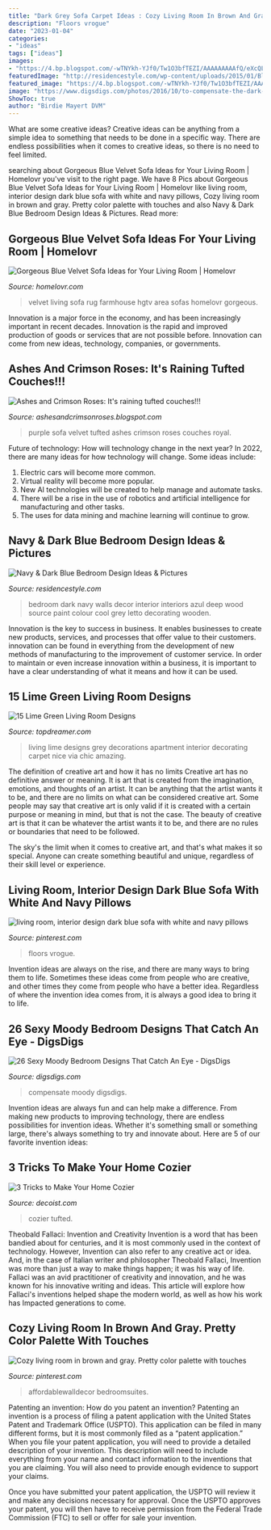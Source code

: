 ```yaml
---
title: "Dark Grey Sofa Carpet Ideas : Cozy Living Room In Brown And Gray. Pretty Color Palette With Touches"
description: "Floors vrogue"
date: "2023-01-04"
categories:
- "ideas"
tags: ["ideas"]
images:
- "https://4.bp.blogspot.com/-wTNYkh-YJf0/Tw1O3bfTEZI/AAAAAAAAAfQ/eXcQLv7LELA/s1600/sofa-purple-velvet-chesterfield-tufted-back-home-decor-ideas.jpg"
featuredImage: "http://residencestyle.com/wp-content/uploads/2015/01/Blue-Bedroom-Design-Ideas.jpg"
featured_image: "https://4.bp.blogspot.com/-wTNYkh-YJf0/Tw1O3bfTEZI/AAAAAAAAAfQ/eXcQLv7LELA/s1600/sofa-purple-velvet-chesterfield-tufted-back-home-decor-ideas.jpg"
image: "https://www.digsdigs.com/photos/2016/10/to-compensate-the-dark-bedroom-decor-white-artworks-were-used.jpg"
ShowToc: true
author: "Birdie Mayert DVM"
---
```



What are some creative ideas?
Creative ideas can be anything from a simple idea to something that needs to be done in a specific way. There are endless possibilities when it comes to creative ideas, so there is no need to feel limited.

	

		
searching about Gorgeous Blue Velvet Sofa Ideas for Your Living Room | Homelovr you've visit to the right page. We have 8 Pics about Gorgeous Blue Velvet Sofa Ideas for Your Living Room | Homelovr like living room, interior design dark blue sofa with white and navy pillows, Cozy living room in brown and gray. Pretty color palette with touches and also Navy &amp; Dark Blue Bedroom Design Ideas &amp; Pictures. Read more:
		
    
## Gorgeous Blue Velvet Sofa Ideas For Your Living Room | Homelovr

<img loading=lazy src="https://www.homelovr.com/wp-content/uploads/2018/04/Farmhouse-Style-Living-Room-With-Blue-Velvet-Sofa-And-Area-Rug.jpg" onerror="this.onerror=null;this.src='https://tse4.mm.bing.net/th?id=OIP.Hm9nSGqyz-xT7MueL_VxRQHaLH&amp;pid=15.1';" alt="Gorgeous Blue Velvet Sofa Ideas for Your Living Room | Homelovr">

_Source: homelovr.com_

>velvet living sofa rug farmhouse hgtv area sofas homelovr gorgeous. 

	

Innovation is a major force in the economy, and has been increasingly important in recent decades. Innovation is the rapid and improved production of goods or services that are not possible before. Innovation can come from new ideas, technology, companies, or governments.

    
## Ashes And Crimson Roses: It&#039;s Raining Tufted Couches!!!

<img loading=lazy src="https://4.bp.blogspot.com/-wTNYkh-YJf0/Tw1O3bfTEZI/AAAAAAAAAfQ/eXcQLv7LELA/s1600/sofa-purple-velvet-chesterfield-tufted-back-home-decor-ideas.jpg" onerror="this.onerror=null;this.src='https://tse1.mm.bing.net/th?id=OIP.BdyKir_xfNFMNucuW_Pf7AHaFj&amp;pid=15.1';" alt="Ashes and Crimson Roses: It&#039;s raining tufted couches!!!">

_Source: ashesandcrimsonroses.blogspot.com_

>purple sofa velvet tufted ashes crimson roses couches royal. 

	

Future of technology: How will technology change in the next year?
In 2022, there are many ideas for how technology will change. Some ideas include:
1. Electric cars will become more common.
2. Virtual reality will become more popular. 
3. New AI technologies will be created to help manage and automate tasks. 
4. There will be a rise in the use of robotics and artificial intelligence for manufacturing and other tasks. 
5. The uses for data mining and machine learning will continue to grow.

    
## Navy &amp; Dark Blue Bedroom Design Ideas &amp; Pictures

<img loading=lazy src="http://residencestyle.com/wp-content/uploads/2015/01/Blue-Bedroom-Design-Ideas.jpg" onerror="this.onerror=null;this.src='https://tse2.mm.bing.net/th?id=OIP.30V0IqvfnVKueG0iqkWnUAHaKw&amp;pid=15.1';" alt="Navy &amp; Dark Blue Bedroom Design Ideas &amp; Pictures">

_Source: residencestyle.com_

>bedroom dark navy walls decor interior interiors azul deep wood source paint colour cool grey letto decorating wooden. 

	

Innovation is the key to success in business. It enables businesses to create new products, services, and processes that offer value to their customers. innovation can be found in everything from the development of new methods of manufacturing to the improvement of customer service. In order to maintain or even increase innovation within a business, it is important to have a clear understanding of what it means and how it can be used.

    
## 15 Lime Green Living Room Designs

<img loading=lazy src="http://www.topdreamer.com/wp-content/uploads/2015/01/decorations-livingroom-amazing-white-living-room-ideas-and-cool-white-dums-pendant-lamps-plus-green-shade-table-lamps-also-rugs-also-nice-soft-grey-comfortable-fabric-sectional-sofas-and-chic-small-c1-718x937.jpg" onerror="this.onerror=null;this.src='https://tse1.mm.bing.net/th?id=OIP.9yXtarFFwkqCKXLEC3tHuwHaJq&amp;pid=15.1';" alt="15 Lime Green Living Room Designs">

_Source: topdreamer.com_

>living lime designs grey decorations apartment interior decorating carpet nice via chic amazing. 

	

The definition of creative art and how it has no limits
Creative art has no definitive answer or meaning. It is art that is created from the imagination, emotions, and thoughts of an artist. It can be anything that the artist wants it to be, and there are no limits on what can be considered creative art.
Some people may say that creative art is only valid if it is created with a certain purpose or meaning in mind, but that is not the case. The beauty of creative art is that it can be whatever the artist wants it to be, and there are no rules or boundaries that need to be followed.

The sky's the limit when it comes to creative art, and that's what makes it so special. Anyone can create something beautiful and unique, regardless of their skill level or experience.

    
## Living Room, Interior Design Dark Blue Sofa With White And Navy Pillows

<img loading=lazy src="https://i.pinimg.com/736x/76/e0/07/76e0072a66f790df862322a3e3eb2cd5.jpg" onerror="this.onerror=null;this.src='https://tse4.mm.bing.net/th?id=OIP.R0CjePXw2b2s6TlFE27rIgHaLH&amp;pid=15.1';" alt="living room, interior design dark blue sofa with white and navy pillows">

_Source: pinterest.com_

>floors vrogue. 

	

Invention ideas are always on the rise, and there are many ways to bring them to life. Sometimes these ideas come from people who are creative, and other times they come from people who have a better idea. Regardless of where the invention idea comes from, it is always a good idea to bring it to life.

    
## 26 Sexy Moody Bedroom Designs That Catch An Eye - DigsDigs

<img loading=lazy src="https://www.digsdigs.com/photos/2016/10/to-compensate-the-dark-bedroom-decor-white-artworks-were-used.jpg" onerror="this.onerror=null;this.src='https://tse1.mm.bing.net/th?id=OIP.aAM5weMkoZmunGhSl9tPKAHaLH&amp;pid=15.1';" alt="26 Sexy Moody Bedroom Designs That Catch An Eye - DigsDigs">

_Source: digsdigs.com_

>compensate moody digsdigs. 

	

Invention ideas are always fun and can help make a difference. From making new products to improving technology, there are endless possibilities for invention ideas. Whether it's something small or something large, there's always something to try and innovate about. Here are 5 of our favorite invention ideas:

    
## 3 Tricks To Make Your Home Cozier

<img loading=lazy src="https://cdn.decoist.com/wp-content/uploads/2012/06/Grey-and-Red-living-room-with-tufted-furniture.jpg" onerror="this.onerror=null;this.src='https://tse2.mm.bing.net/th?id=OIP.YamImS0VPKCeyu5LytoBDQHaFH&amp;pid=15.1';" alt="3 Tricks to Make Your Home Cozier">

_Source: decoist.com_

>cozier tufted. 

	

Theobald Fallaci: Invention and Creativity
Invention is a word that has been bandied about for centuries, and it is most commonly used in the context of technology. However, Invention can also refer to any creative act or idea. And, in the case of Italian writer and philosopher Theobald Fallaci, Invention was more than just a way to make things happen; it was his way of life. Fallaci was an avid practitioner of creativity and innovation, and he was known for his innovative writing and ideas. This article will explore how Fallaci's inventions helped shape the modern world, as well as how his work has Impacted generations to come.

    
## Cozy Living Room In Brown And Gray. Pretty Color Palette With Touches

<img loading=lazy src="https://i.pinimg.com/736x/cc/9e/c0/cc9ec0404c7caa2363ab88a712729959.jpg" onerror="this.onerror=null;this.src='https://tse4.mm.bing.net/th?id=OIP.T0JBGzIyjWgRjapcKTlhkAHaIW&amp;pid=15.1';" alt="Cozy living room in brown and gray. Pretty color palette with touches">

_Source: pinterest.com_

>affordablewalldecor bedroomsuites. 

	

Patenting an invention: How do you patent an invention?
Patenting an invention is a process of filing a patent application with the United States Patent and Trademark Office (USPTO). This application can be filed in many different forms, but it is most commonly filed as a “patent application.”
When you file your patent application, you will need to provide a detailed description of your invention. This description will need to include everything from your name and contact information to the inventions that you are claiming. You will also need to provide enough evidence to support your claims.

Once you have submitted your patent application, the USPTO will review it and make any decisions necessary for approval. Once the USPTO approves your patent, you will then have to receive permission from the Federal Trade Commission (FTC) to sell or offer for sale your invention.

